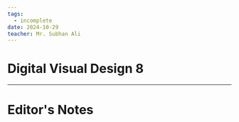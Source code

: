 ```yaml
---
tags:
  - incomplete
date: 2024-10-29
teacher: Mr. Subhan Ali
---
```

# Digital Visual Design 8

----------------------------------------------------------------
# Editor's Notes